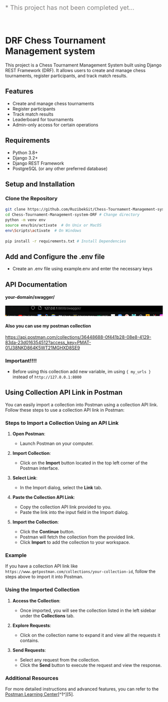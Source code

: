 

<p style="font-size: 20px; color: rgb(131, 130, 128);"> * This project has not been completed yet...</p>


<br>

# DRF Chess Tournament Management system



This project is a Chess Tournament Management System built using Django REST Framework (DRF). It allows users to create and manage chess tournaments, register participants, and track match results.

## Features

- Create and manage chess tournaments
- Register participants
- Track match results
- Leaderboard for tournaments
- Admin-only access for certain operations

## Requirements

- Python 3.8+
- Django 3.2+
- Django REST Framework
- PostgreSQL (or any other preferred database)

## Setup and Installation

### Clone the Repository

```bash
git clone https://github.com/RuzibekGit/Chess-Tournament-Management-system-DRF.git
cd Chess-Tournament-Management-system-DRF # Change directory
python -m venv env
source env/bin/activate  # On Unix or MacOS
env\Scripts\activate  # On Windows

pip install -r requirements.txt # Install Dependencies

```


## Add and Configure the .env file

 - Create an .env file using example.env  and enter the necessary keys


## API Documentation 

#### your-domain/swagger/
<img src="assets/images/Screenshot 2024-07-20 215759.png" alt="" style="height: ; width: ;">

#### Also you can use my postman collection

https://api.postman.com/collections/36448688-0f441b28-08e8-4129-83da-23d016354512?access_key=PMAT-01J38NKD864K5WT21MGHXD8SE9


### Important!!!! 
 - Before using this collection  add new variable, im using ```{ my_urls }``` instead of ```http://127.0.0.1:8000``` 


## Using Collection API Link in Postman

You can easily import a collection into Postman using a collection API link. Follow these steps to use a collection API link in Postman:

### Steps to Import a Collection Using an API Link

1. **Open Postman**:
   - Launch Postman on your computer.

2. **Import Collection**:
   - Click on the **Import** button located in the top left corner of the Postman interface.


3. **Select Link**:
   - In the Import dialog, select the **Link** tab.

4. **Paste the Collection API Link**:
   - Copy the collection API link provided to you.
   - Paste the link into the input field in the Import dialog.

5. **Import the Collection**:
   - Click the **Continue** button.
   - Postman will fetch the collection from the provided link.
   - Click **Import** to add the collection to your workspace.

### Example

If you have a collection API link like `https://www.getpostman.com/collections/your-collection-id`, follow the steps above to import it into Postman.

### Using the Imported Collection

1. **Access the Collection**:
   - Once imported, you will see the collection listed in the left sidebar under the **Collections** tab.

2. **Explore Requests**:
   - Click on the collection name to expand it and view all the requests it contains.

3. **Send Requests**:
   - Select any request from the collection.
   - Click the **Send** button to execute the request and view the response.


### Additional Resources

For more detailed instructions and advanced features, you can refer to the [Postman Learning Center](https://learning.postman.com/docs/collections/using-collections/)[^1^][5].

